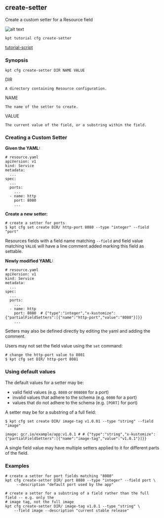 ## create-setter

Create a custom setter for a Resource field

![alt text][tutorial]

    kpt tutorial cfg create-setter

[tutorial-script]

### Synopsis

    kpt cfg create-setter DIR NAME VALUE

  DIR

    A directory containing Resource configuration.

  NAME

    The name of the setter to create.

  VALUE

    The current value of the field, or a substring within the field.

### Creating a Custom Setter

**Given the YAML:**

    # resource.yaml
    apiVersion: v1
    kind: Service
    metadata:
      ...
    spec:
      ...
      ports:
        ...
      - name: http
        port: 8080
        ...

**Create a new setter:**

    # create a setter for ports
    $ kpt cfg set create DIR/ http-port 8080 --type "integer" --field "port"

  Resources fields with a field name matching `--field` and field value matching `VALUE` will
  have a line comment added marking this field as settable.

**Newly modified YAML:**

    # resource.yaml
    apiVersion: v1
    kind: Service
    metadata:
      ...
    spec:
      ...
      ports:
        ...
      - name: http
        port: 8080  # {"type":"integer","x-kustomize":{"partialFieldSetters":[{"name":"http-port","value":"8080"}]}}
        ...

  Setters may also be defined directly by editing the yaml and adding the comment.

Users may not set the field value using the `set` command:

    # change the http-port value to 8081
    $ kpt cfg set DIR/ http-port 8081

### Using default values

The default values for a setter may be:

- valid field values (e.g. `8080` or `008080` for a port)
- invalid values that adhere to the schema (e.g. `0000` for a port)
- values that do not adhere to the schema (e.g. `[PORT]` for port)

A setter may be for a substring of a full field:

    $ kpt cfg set create DIR/ image-tag v1.0.01 --type "string" --field "image"

    image: gcr.io/example/app:v1.0.1 # # {"type":"string","x-kustomize":{"partialFieldSetters":[{"name":"image-tag","value":"v1.0.1"}]}}

A single field value may have multiple setters applied to it for different parts of the field.

### Examples

    # create a setter for port fields matching "8080"
    kpt cfg create-setter DIR/ port 8080 --type "integer" --field port \
         --description "default port used by the app"

    # create a setter for a substring of a field rather than the full field -- e.g. only the
    # image tag, not the full image
    kpt cfg create-setter DIR/ image-tag v1.0.1 --type "string" \
        --field image --description "current stable release"

### 

[tutorial]: https://storage.googleapis.com/kpt-dev/docs/cfg-create-setter.gif "kpt cfg create-setter"
[tutorial-script]: ../gifs/cfg-create-setter.sh
